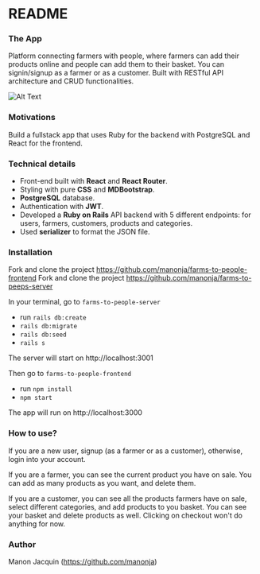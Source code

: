 # README

### The App
Platform connecting farmers with people, where farmers can add their products online and people can add them to their basket.
You can signin/signup as a farmer or as a customer. Built with RESTful API architecture and CRUD functionalities. 

![Alt Text](https://media.giphy.com/media/RrU8f9lImvJja/giphy.gif)


### Motivations
Build a fullstack app that uses Ruby for the backend with PostgreSQL and React for the frontend.  

### Technical details
- Front-end built with **React** and **React Router**.
- Styling with pure **CSS** and **MDBootstrap**.
- **PostgreSQL** database.
- Authentication with **JWT**.
- Developed a **Ruby on Rails** API backend with 5 different endpoints: for users, farmers, customers, products and categories.
- Used **serializer** to format the JSON file.

### Installation
Fork and clone the project https://github.com/manonja/farms-to-people-frontend
Fork and clone the project https://github.com/manonja/farms-to-peeps-server

In your terminal, go to `farms-to-people-server`
- run `rails db:create`
- `rails db:migrate`
- `rails db:seed`
- `rails s`

The server will start on http://localhost:3001

Then go to `farms-to-people-frontend`
- run `npm install`
- `npm start`

The app will run on http://localhost:3000

### How to use?
If you are a new user, signup (as a farmer or as a customer), otherwise, login into your account. 

If you are a farmer, you can see the current product you have on sale. You can add as many products as you want, and delete them. 

If you are a customer, you can see all the products farmers have on sale, select different categories, and add products to you basket. You can see your basket and delete products as well. Clicking on checkout won't do anything for now. 


### Author
Manon Jacquin (https://github.com/manonja)
